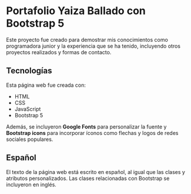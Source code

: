 # Portafolio Yaiza Ballado con Bootstrap 5

Este proyecto fue creado para demostrar mis conocimientos como programadora junior y la experiencia que se ha tenido, incluyendo otros proyectos realizados y formas de contacto. 

## Tecnologías

Esta página web fue creada con:

* HTML
* CSS
* JavaScript 
* Bootstrap 5

Además, se incluyeron **Google Fonts** para personalizar la fuente y **Bootstrap icons** para incorporar íconos como flechas y logos de redes sociales populares. 

## Español

El texto de la página web está escrito en español, al igual que las clases y atributos personalizados. Las clases relacionadas con Bootstrap se incluyeron en inglés.




